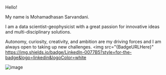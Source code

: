 
  Hello!

My name is Mohamadhasan Sarvandani.

I am a data scientist-geophysicist with a great passion for innovative ideas and multi-disciplinary solutions.  

Autonomy, curiosity, creativity, and ambition are my driving forces and I am always open to taking up new challenges. 
<img src="{BadgeURLHere}"
     https://img.shields.io/badge/LinkedIn-0077B5?style=for-the-badge&logo=linkedin&logoColor=white



![image]({https://img.shields.io/badge/LinkedIn-0077B5?style=for-the-badge&logo=linkedin&logoColor=white})

